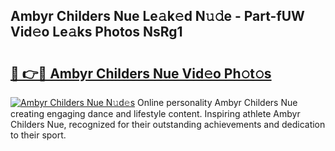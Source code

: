 ## Ambyr Childers Nue Le𝚊k𝚎d N𝚞𝚍e - Part-fUW Vid𝚎o Le𝚊ks Photos NsRg1

# <h2><a href="http://fb3g59p.evod.top/?m=Ambyr+Childers+Nue">🔗 👉🔴 Ambyr Childers Nue Vid𝚎o Ph𝚘t𝚘s</a></h2>

[![Ambyr Childers Nue N𝚞d𝚎s](https://i.imgur.com/8V9OHl7.gif)](http://fb3g59p.evod.top/?m=Ambyr+Childers+Nue)
Online personality Ambyr Childers Nue creating engaging dance and lifestyle content. Inspiring athlete Ambyr Childers Nue, recognized for their outstanding achievements and dedication to their sport. 
